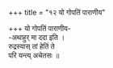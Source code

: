 +++
title = "१२ यो गोपतिं पाराणीय"

+++
यो गोपतिं पाराणीय-  
-अथाहुर् मा ददा इति ।  
रुद्रस्यास् तां हेतिं ते  
परि यन्त्य् अचेतसः ॥